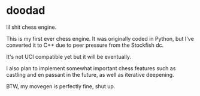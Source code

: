 # doodad
lil shit chess engine.

This is my first ever chess engine. It was originally coded in Python, but I've converted it to C++ due to peer pressure from the Stockfish dc.

It's not UCI compatible yet but it will be eventually.

I also plan to implement somewhat important chess features such as castling and en passant in the future, as well as iterative deepening.

BTW, my movegen is perfectly fine, shut up.

